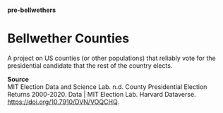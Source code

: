 #### pre-bellwethers
# Bellwether Counties
A project on US counties (or other populations) that reliably vote for the presidential candidate that the rest of the country elects.

**Source** <br>
MIT Election Data and Science Lab. n.d. County Presidential Election Returns 2000-2020. Data | MIT Election Lab. Harvard Dataverse. https://doi.org/10.7910/DVN/VOQCHQ.
